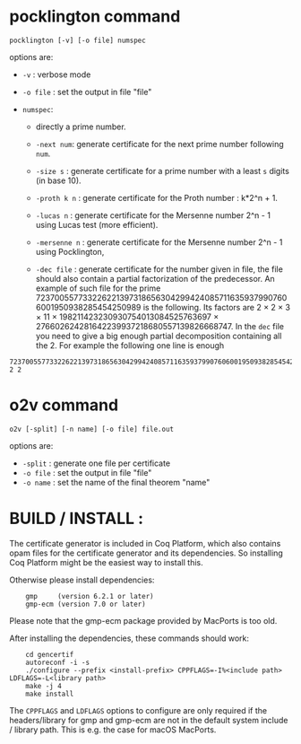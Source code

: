 
# pocklington command 

`pocklington [-v] [-o file] numspec`

options are:
- `-v` 			: verbose mode
- `-o file` 	: set the output in file "file"
- `numspec`:

	* directly a prime number.

	* `-next num`: generate certificate for the next prime number following
             `num`.
    
	* `-size s` : generate certificate for a prime number with a least `s`
	     digits (in base 10).
    
	* `-proth k n` : generate certificate for the Proth number : k*2^n + 1.
    
	* `-lucas n` : generate certificate for the Mersenne number 2^n - 1
	    using Lucas test (more efficient).
    
	* `-mersenne n` : generate certificate for the Mersenne number 2^n - 1
	   using Pocklington,
    
	* `-dec file` : generate certificate for the number given in file,
	    the file should also contain a partial factorization of the
	    predecessor. An example of such file for the prime 
		7237005577332262213973186563042994240857116359379907606001950938285454250989
		is the following.
		Its factors are 
		 2 × 2 × 3 × 11 × 198211423230930754013084525763697 × 
		 276602624281642239937218680557139826668747.
		In the `dec` file you need to give a big enough partial decomposition containing 
		 all the 2. For example the following one line is enough
```
7237005577332262213973186563042994240857116359379907606001950938285454250989276602624281642239937218680557139826668747 2 2
```
	     

# o2v command 

`o2v [-split] [-n name] [-o file] file.out`

options are:

- `-split`  : generate one file per certificate
- `-o file` : set the output in file "file"
- `-o name` : set the name of the final theorem "name"

# BUILD / INSTALL :

The certificate generator is included in Coq Platform, which also contains
opam files for the certificate generator and its dependencies. So installing
Coq Platform might be the easiest way to install this.

Otherwise please install dependencies:

```
	gmp     (version 6.2.1 or later)
	gmp-ecm (version 7.0 or later)
```

Please note that the gmp-ecm package provided by MacPorts is too old.

After installing the dependencies, these commands should work:

```
	cd gencertif
	autoreconf -i -s
	./configure --prefix <install-prefix> CPPFLAGS=-I%<include path> LDFLAGS=-L<library path>
	make -j 4
	make install
```

The `CPPFLAGS` and `LDFLAGS` options to configure are only required if the headers/library
for gmp and gmp-ecm are not in the default system include / library path.
This is e.g. the case for macOS MacPorts.
